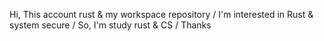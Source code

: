 <!--- 👋 Hi, I’m @space999
- 👀 I’m interested in ...
- 🌱 I’m currently learning ...
- 💞️ I’m looking to collaborate on ...
- 📫 How to reach me ...
--->
<!---
space999/space999 is a ✨ special ✨ repository because its `README.md` (this file) appears on your GitHub profile.
You can click the Preview link to take a look at your changes.
--->


Hi, This account rust & my workspace repository /
I'm interested in Rust & system secure /
So, I'm study rust & CS /
Thanks
